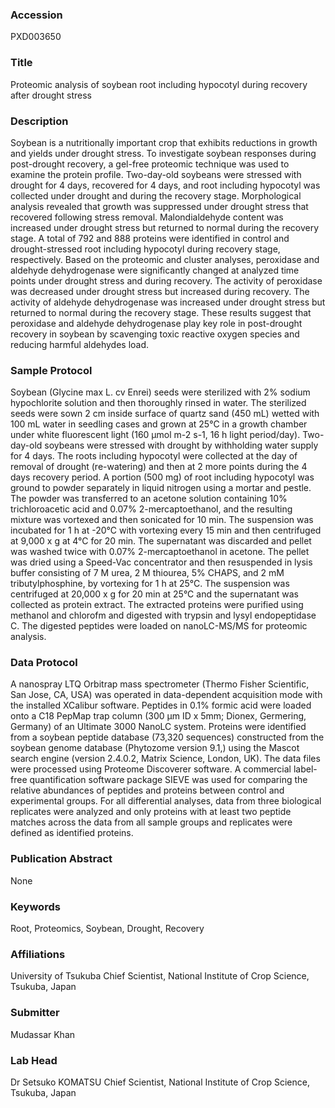### Accession
PXD003650

### Title
Proteomic analysis of soybean root including hypocotyl during recovery after drought stress

### Description
Soybean is a nutritionally important crop that exhibits reductions in growth and yields under drought stress. To investigate soybean responses during post-drought recovery, a gel-free proteomic technique was used to examine the protein profile. Two-day-old soybeans were stressed with drought for 4 days, recovered for 4 days, and root including hypocotyl was collected under drought and during the recovery stage. Morphological analysis revealed that growth was suppressed under drought stress that recovered following stress removal. Malondialdehyde content was increased under drought stress but returned to normal during the recovery stage. A total of 792 and 888 proteins were identified in control and drought-stressed root including hypocotyl during recovery stage, respectively. Based on the proteomic and cluster analyses, peroxidase and aldehyde dehydrogenase were significantly changed at analyzed time points under drought stress and during recovery. The activity of peroxidase was decreased under drought stress but increased during recovery. The activity of aldehyde dehydrogenase was increased under drought stress but returned to normal during the recovery stage. These results suggest that peroxidase and aldehyde dehydrogenase play key role in post-drought recovery in soybean by scavenging toxic reactive oxygen species and reducing harmful aldehydes load.

### Sample Protocol
Soybean (Glycine max L. cv Enrei) seeds were sterilized with 2% sodium hypochlorite solution and then thoroughly rinsed in water.  The sterilized seeds were sown 2 cm inside surface of quartz sand (450 mL) wetted with 100 mL water in seedling cases and grown at 25°C in a growth chamber under white fluorescent light (160 μmol m-2 s-1, 16 h light period/day).  Two-day-old soybeans were stressed with drought by withholding water supply for 4 days. The roots including hypocotyl were collected at the day of removal of drought (re-watering) and then at 2 more points during the 4 days recovery period. A portion (500 mg) of root including hypocotyl was ground to powder separately in liquid nitrogen using a mortar and pestle. The powder was transferred to an acetone solution containing 10% trichloroacetic acid and 0.07% 2-mercaptoethanol, and the resulting mixture was vortexed and then sonicated for 10 min. The suspension was incubated for 1 h at -20°C with vortexing every 15 min and then centrifuged at 9,000 x g at 4°C for 20 min. The supernatant was discarded and pellet was washed twice with 0.07% 2-mercaptoethanol in acetone. The pellet was dried using a Speed-Vac concentrator and then resuspended in lysis buffer consisting of 7 M urea, 2 M thiourea, 5% CHAPS, and 2 mM tributylphosphine, by vortexing for 1 h at 25°C. The suspension was centrifuged at 20,000 x g for 20 min at 25°C and the supernatant was collected  as protein extract. The extracted proteins were purified using methanol and chlorofm and digested with trypsin and lysyl endopeptidase C. The digested peptides were loaded on nanoLC-MS/MS for proteomic analysis.

### Data Protocol
A nanospray LTQ Orbitrap mass spectrometer (Thermo Fisher Scientific, San Jose, CA, USA) was operated in data-dependent acquisition mode with the installed XCalibur software. Peptides in 0.1% formic acid were loaded onto a C18 PepMap trap column (300 μm ID x 5mm; Dionex, Germering, Germany) of an Ultimate 3000 NanoLC system. Proteins were identified from a soybean peptide database (73,320 sequences) constructed from the soybean genome database (Phytozome version 9.1,)  using the Mascot search engine (version 2.4.0.2, Matrix Science, London, UK). The data files were processed using Proteome Discoverer software. A commercial label-free quantification software package SIEVE was used for comparing the relative abundances of peptides and proteins between control and experimental groups. For all differential analyses, data from three biological replicates were analyzed and only proteins with at least two peptide matches across the data from all sample groups and replicates were defined as identified proteins.

### Publication Abstract
None

### Keywords
Root, Proteomics, Soybean, Drought, Recovery

### Affiliations
University of Tsukuba
Chief Scientist, National Institute of Crop Science, Tsukuba, Japan

### Submitter
Mudassar Khan

### Lab Head
Dr Setsuko KOMATSU
Chief Scientist, National Institute of Crop Science, Tsukuba, Japan


